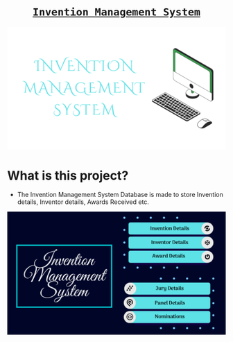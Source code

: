 <div align= "center">
      
# [`Invention Management System`](#)
      
![](https://github.com/a3X3k/Invention_Management_System/blob/main/Assets/2%2Cpng.png)

</div>

# What is this project?

- The Invention Management System Database is made to store Invention details, Inventor details, Awards Received etc. 

![](https://github.com/a3X3k/Invention_Management_System/blob/main/Assets/1.png)
